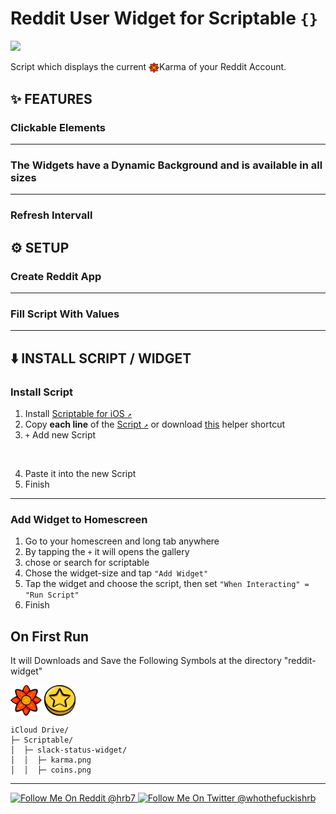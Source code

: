 # Reddit User Widget for Scriptable `{}` 

![](https://img.shields.io/badge/Version-1.0-orange.svg?style=flat)

Script which displays the current <img align="center" title="Karma Symbol" src="Symbols/karma.png" width="17">Karma of your Reddit Account.



## ✨ FEATURES

### Clickable Elements

___
### The Widgets have a **Dynamic Background** and is available in all sizes

___
### Refresh Intervall



## ⚙️ SETUP

### Create Reddit App

___
### Fill Script With Values

___
## ⬇️ INSTALL SCRIPT / WIDGET

### Install Script
1. Install [Scriptable for iOS `↗`](https://apps.apple.com/us/app/scriptable/id1405459188?ign-mpt=uo%3D4 "App Store")
2. Copy **each line** of the [Script `↗`](https://raw.githubusercontent.com/whothefuckishrb/reddit-widget/main/reddit-widget.js)
or download [this](https://routinehub.co/shortcut/10438/) helper shortcut <!-- or Download [this](https://raw.githubusercontent.com/whothefuckishrb/slack-status/main/Status%20Slack%20Widget.scriptable) scriptable-File -->
3. `+` Add new Script

<img title="" src="https://github.com/whothefuckishrb/slack-status/blob/0fd4225b87fa60148bb652e258962b588b3c4a3f/Images/addNewScript.png" width="250">

4. Paste it into the new Script
5. Finish

___
### Add Widget to Homescreen
1. Go to your homescreen and long tab anywhere
2. By tapping the `+` it will opens the gallery
3. chose or search for scriptable
4. Chose the widget-size and tap `"Add Widget"`
5. Tap the widget and choose the script, then set `"When Interacting" = "Run Script"` 
6. Finish


## On First Run

It will Downloads and Save the Following Symbols at the directory "reddit-widget"

<img title="karma" src="Symbols/karma.png" width="50" align="center"> <img title="coins" src="Symbols/coins.png" width="50" align="center">


```
iCloud Drive/
├─ Scriptable/
│  ├─ slack-status-widget/
│  │  ├─ karma.png
│  │  ├─ coins.png
```
___
<a href="https://reddit.com/user/hrb7">
<img title="Follow Me On Reddit @hrb7" src="https://github.com/whothefuckishrb/slack-status/blob/main/Images/Badges/apollo_black.png" width="200">
</a>

<a href="https://twitter.com/whothefuckishrb">
<img title="Follow Me On Twitter @whothefuckishrb" src="https://github.com/whothefuckishrb/slack-status/blob/0fd4225b87fa60148bb652e258962b588b3c4a3f/Images/Badges/twitter_black.png" width="245">
</a>
